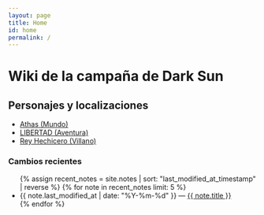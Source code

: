 ```yaml
---
layout: page
title: Home
id: home
permalink: /
---
```


# Wiki de la campaña de Dark Sun

## Personajes y localizaciones
<ul>
  <li><a href="{{ site.baseurl }}/notas/athas.html">Athas (Mundo)</a></li>
  <li><a href="{{ site.baseurl }}/notas/libertad.html">LIBERTAD (Aventura)</a></li>
  <li><a href="{{ site.baseurl }}/notas/rey hechicero.html">Rey Hechicero (Villano)</a></li>
</ul>

### Cambios recientes

<ul>
  {% assign recent_notes = site.notes | sort: "last_modified_at_timestamp" | reverse %}
  {% for note in recent_notes limit: 5 %}
    <li>
      {{ note.last_modified_at | date: "%Y-%m-%d" }} — <a class="internal-link" href="{{ site.baseurl }}{{ note.url }}">{{ note.title }}</a>
    </li>
  {% endfor %}
</ul>

<style>
  .wrapper {
    max-width: 46em;
  }
</style>
